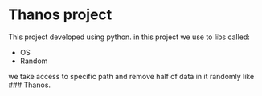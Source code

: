 # Thanos project

This project developed using python.
in this project we use to libs called:
   - OS
   - Random
 
we take access to specific path and remove half of data in it randomly like ### Thanos.
   

